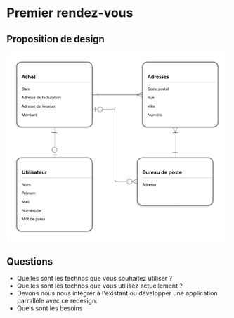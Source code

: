 # Premier rendez-vous

## Proposition de design

![](schema.png)

## Questions

- Quelles sont les technos que vous souhaitez utiliser ?
- Quelles sont les technos que vous utilisez actuellement ?
- Devons nous nous intégrer à l'existant ou développer une application parrallèle avec ce redesign.
- Quels sont les besoins 
